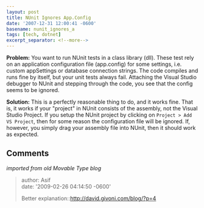 ```yaml
---
layout: post
title: NUnit Ignores App.Config
date: '2007-12-31 12:00:41 -0600'
basename: nunit_ignores_a
tags: [tech, dotnet]
excerpt_separator: <!--more-->
---
```


**Problem:** You want to run NUnit tests in a class library (dll). These test
rely on an application configuration file (app.config) for some settings, i.e.
custom appSettings or database connection strings. The code compiles and runs
fine by itself, but your unit tests always fail. Attaching the Visual Studio
debugger to NUnit and stepping through the code, you see that the config seems
to be ignored.

<!--more-->

**Solution:** This is a perfectly reasonable thing to do, and it works fine.
That is, it works if your "project" in NUnit consists of the assembly, not the
Visual Studio Project. If you setup the NUnit project by clicking on `Project >
Add VS Project`, then for some reason the configuration file will be ignored.
If, however, you simply drag your assembly file into NUnit, then it should work
as expected.

## Comments

_imported from old Movable Type blog_

> author: Asif\
> date: '2009-02-26 04:14:50 -0600'
>
> Better explanation::http://david.givoni.com/blog/?p=4
